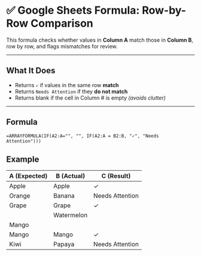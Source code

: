 # ✅ Google Sheets Formula: Row-by-Row Comparison

This formula checks whether values in **Column A** match those in **Column B**, row by row, and flags mismatches for review.

---

## What It Does

- Returns `✓` if values in the same row **match**
- Returns `Needs Attention` if they **do not match**
- Returns blank if the cell in Column # is empty *(avoids clutter)*

---

## Formula

```
=ARRAYFORMULA(IF(A2:A="", "", IF(A2:A = B2:B, "✓", "Needs Attention")))
```
## Example


| A (Expected) | B (Actual) | C (Result)      |
| ------------ | ---------- | --------------- |
| Apple        | Apple      | ✓               |
| Orange       | Banana     | Needs Attention |
| Grape        | Grape      | ✓               |
|              | Watermelon |                 |
| Mango        |            |                 |
| Mango        | Mango      | ✓               |
| Kiwi         | Papaya     | Needs Attention |

